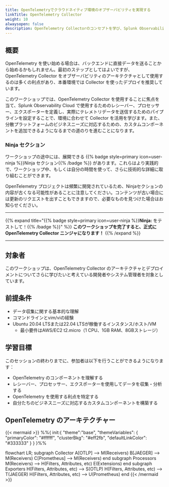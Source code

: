 ```yaml
---
title: OpenTelemetryでクラウドネイティブ環境のオブザーバビリティを実現する
linkTitle: OpenTelemetry Collector
weight: 10
alwaysopen: false
description: OpenTelemetry Collectorのコンセプトを学び、Splunk Observability Cloudにデータを送信する方法を理解しましょう。
---
```


## 概要

OpenTelemetry を使い始める場合は、バックエンドに直接データを送ることから始めるかもしれません。最初のステップとしてはよいですが、OpenTelemetry Collector をオブザーバビリティのアーキテクチャとして使用するのは多くの利点があり、本番環境では Collector を使ったデプロイを推奨しています。

このワークショップでは、OpenTelemetry Collector を使用することに焦点を当て、Splunk Observability Cloud で使用するためのレシーバー、プロセッサー、エクスポーターを定義し、実際にテレメトリデータを送信するためのパイプラインを設定することで、環境に合わせて Collector を活用を学びます。また、分散プラットフォームのビジネスニーズに対応するための、カスタムコンポーネントを追加できるようになるまでの道のりを進むことになります。

### Ninja セクション

ワークショップの途中には、展開できる {{% badge style=primary icon=user-ninja %}}Ninja セクション{{% /badge %}} があります。これらはより実践的で、ワークショップ中、もしくは自分の時間を使って、さらに技術的な詳細に取り組むことができます。

OpenTelemetry プロジェクトは頻繁に開発されているため、Ninjaセクションの内容が古くなる可能性があることに注意してください。コンテンツが古い場合には更新のリクエストを出すこともできますので、必要なものを見つけた場合はお知らせください。

---

{{% expand title="{{% badge style=primary icon=user-ninja %}}**Ninja:** をテストして！{{% /badge %}}" %}}
**このワークショップを完了すると、正式に OpenTelemetry Collector ニンジャになります！**
{{% /expand %}}

---

## 対象者

このワークショップは、OpenTelemetry Collector のアーキテクチャとデプロイメントについてさらに学びたいと考えている開発者やシステム管理者を対象としています。

## 前提条件
- データ収集に関する基本的な理解
- コマンドラインとvim/viの経験
- Ubuntu 20.04 LTSまたは22.04 LTSが稼働するインスタンス/ホスト/VM
  - 最小要件はAWS/EC2 t2.micro（1 CPU、1GB RAM、8GBストレージ）

## 学習目標

このセッションの終わりまでに、参加者は以下を行うことができるようになります：

- OpenTelemetry のコンポーネントを理解する
- レシーバー、プロセッサー、エクスポーターを使用してデータを収集・分析する
- OpenTelemetry を使用する利点を特定する
- 自分たちのビジネスニーズに対応するカスタムコンポーネントを構築する

## OpenTelemetry のアーキテクチャー

{{< mermaid >}}
%%{
  init:{
    "theme":"base",
    "themeVariables": {
      "primaryColor": "#ffffff",
      "clusterBkg": "#eff2fb",
      "defaultLinkColor": "#333333"
    }
  }
}%%

flowchart LR;
    subgraph Collector
    A[OTLP] --> M(Receivers)
    B[JAEGER] --> M(Receivers)
    C[Prometheus] --> M(Receivers)
    end
    subgraph Processors
    M(Receivers) --> H(Filters, Attributes, etc)
    E(Extensions)
    end
    subgraph Exporters
    H(Filters, Attributes, etc) --> S(OTLP)
    H(Filters, Attributes, etc) --> T(JAEGER)
    H(Filters, Attributes, etc) --> U(Prometheus)
    end
{{< /mermaid >}}
